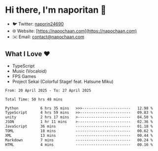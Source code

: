 # Hi there, I'm naporitan 👋

- 🐦 Twitter: [naporin24690](https://twitter.com/naporin24690)
- 🌐 Website: [https://napochaan.com](https://napochaan.com)
- ✉️ Email: [contact@napochaan.com](mailto:contact@napochaan.com)

## What I Love ❤️
- TypeScript
- Music (Vocaloid)
- FPS Games
- Project Sekai (Colorful Stage! feat. Hatsune Miku)

<!--START_SECTION:waka-->

```txt
From: 20 April 2025 - To: 27 April 2025

Total Time: 50 hrs 48 mins

Python          6 hrs 35 mins   >>>----------------------   12.98 %
TypeScript      4 hrs 59 mins   >>-----------------------   09.83 %
unity           2 hrs 17 mins   >------------------------   04.50 %
JSON            1 hr 11 mins    >------------------------   02.36 %
JavaScript      36 mins         -------------------------   01.18 %
TOML            18 mins         -------------------------   00.62 %
XML             13 mins         -------------------------   00.44 %
Markdown        7 mins          -------------------------   00.24 %
HTML            4 mins          -------------------------   00.16 %
```

<!--END_SECTION:waka-->

